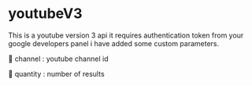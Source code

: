 # youtubeV3
This is a youtube version 3 api it requires authentication token from your google developers panel i have added some custom parameters.

🔴 channel : youtube channel id

🔴 quantity : number of results

